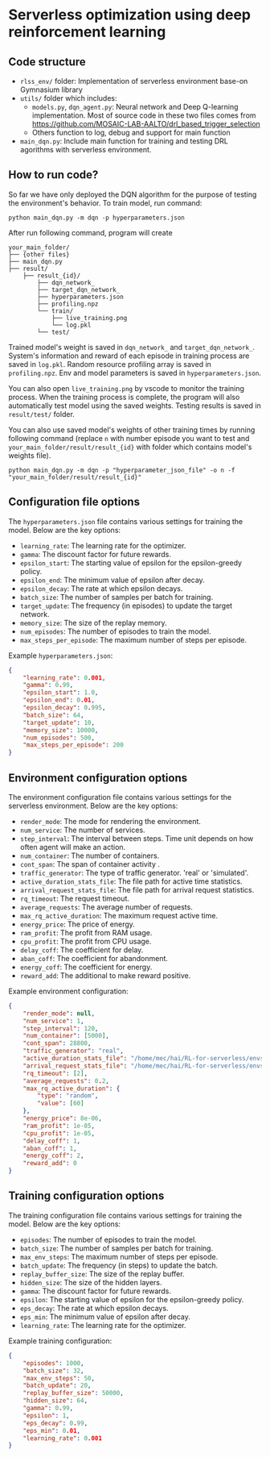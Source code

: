 # Serverless optimization using deep reinforcement learning
## Code structure
- `rlss_env/` folder: Implementation of serverless environment base-on Gymnasium library
- `utils/` folder which includes:
    - `models.py`, `dqn_agent.py`: Neural network and Deep Q-learning implementation. Most of source code in these two files comes from https://github.com/MOSAIC-LAB-AALTO/drl_based_trigger_selection
    - Others function to log, debug and support for main function
- `main_dqn.py`: Include main function for training and testing DRL agorithms with serverless environment.
## How to run code?
So far we have only deployed the DQN algorithm for the purpose of testing the environment's behavior. 
To train model, run command:
```
python main_dqn.py -m dqn -p hyperparameters.json
```
After run following command, program will create 
```
your_main_folder/
├── {other files}
├── main_dqn.py
├── result/
    ├── result_{id}/
        ├── dqn_network_
        ├── target_dqn_network_
        ├── hyperparameters.json
        ├── profiling.npz
        └── train/
            ├── live_training.png
            └── log.pkl
        └── test/
```
Trained model's weight is saved in `dqn_network_` and `target_dqn_network_`. System's information and reward of each episode in training process are saved in `log.pkl`. Random resource profiling array is saved in `profiling.npz`. Env and model parameters is saved in `hyperparameters.json`.

You can also open `live_training.png` by vscode to monitor the training process. When the training process is complete, the program will also automatically test model using the saved weights. Testing results is saved in `result/test/` folder.

You can also use saved model's weights of other training times by running following command (replace `n` with number episode you want to test and  `your_main_folder/result/result_{id}` with folder which contains model's weights file).
```
python main_dqn.py -m dqn -p "hyperparameter_json_file" -o n -f "your_main_folder/result/result_{id}"
```

## Configuration file options
The `hyperparameters.json` file contains various settings for training the model. Below are the key options:

- `learning_rate`: The learning rate for the optimizer.
- `gamma`: The discount factor for future rewards.
- `epsilon_start`: The starting value of epsilon for the epsilon-greedy policy.
- `epsilon_end`: The minimum value of epsilon after decay.
- `epsilon_decay`: The rate at which epsilon decays.
- `batch_size`: The number of samples per batch for training.
- `target_update`: The frequency (in episodes) to update the target network.
- `memory_size`: The size of the replay memory.
- `num_episodes`: The number of episodes to train the model.
- `max_steps_per_episode`: The maximum number of steps per episode.

Example `hyperparameters.json`:
```json
{
    "learning_rate": 0.001,
    "gamma": 0.99,
    "epsilon_start": 1.0,
    "epsilon_end": 0.01,
    "epsilon_decay": 0.995,
    "batch_size": 64,
    "target_update": 10,
    "memory_size": 10000,
    "num_episodes": 500,
    "max_steps_per_episode": 200
}
```

## Environment configuration options
The environment configuration file contains various settings for the serverless environment. Below are the key options:

- `render_mode`: The mode for rendering the environment.
- `num_service`: The number of services.
- `step_interval`: The interval between steps. Time unit depends on how often agent will make an action.
- `num_container`: The number of containers.
- `cont_span`: The span of container activity .
- `traffic_generator`: The type of traffic generator. 'real' or 'simulated'.
- `active_duration_stats_file`: The file path for active time statistics.
- `arrival_request_stats_file`: The file path for arrival request statistics.
- `rq_timeout`: The request timeout.
- `average_requests`: The average number of requests.
- `max_rq_active_duration`: The maximum request active time.
- `energy_price`: The price of energy.
- `ram_profit`: The profit from RAM usage.
- `cpu_profit`: The profit from CPU usage.
- `delay_coff`: The coefficient for delay.
- `aban_coff`: The coefficient for abandonment.
- `energy_coff`: The coefficient for energy.
- `reward_add`: The additional to make reward positive.

Example environment configuration:
```json
{
    "render_mode": null,
    "num_service": 1,
    "step_interval": 120,
    "num_container": [5000],
    "cont_span": 28800,
    "traffic_generator": "real",
    "active_duration_stats_file": "/home/mec/hai/RL-for-serverless/envs/percentile.csv",
    "arrival_request_stats_file": "/home/mec/hai/RL-for-serverless/envs/request.csv",
    "rq_timeout": [2],
    "average_requests": 0.2,
    "max_rq_active_duration": {
        "type": "random",
        "value": [60]
    },
    "energy_price": 8e-06,
    "ram_profit": 1e-05,
    "cpu_profit": 1e-05,
    "delay_coff": 1,
    "aban_coff": 1,
    "energy_coff": 2,
    "reward_add": 0
}
```

## Training configuration options
The training configuration file contains various settings for training the model. Below are the key options:

- `episodes`: The number of episodes to train the model.
- `batch_size`: The number of samples per batch for training.
- `max_env_steps`: The maximum number of steps per episode.
- `batch_update`: The frequency (in steps) to update the batch.
- `replay_buffer_size`: The size of the replay buffer.
- `hidden_size`: The size of the hidden layers.
- `gamma`: The discount factor for future rewards.
- `epsilon`: The starting value of epsilon for the epsilon-greedy policy.
- `eps_decay`: The rate at which epsilon decays.
- `eps_min`: The minimum value of epsilon after decay.
- `learning_rate`: The learning rate for the optimizer.

Example training configuration:
```json
{
    "episodes": 1000,
    "batch_size": 32,
    "max_env_steps": 50,
    "batch_update": 20,
    "replay_buffer_size": 50000,
    "hidden_size": 64,
    "gamma": 0.99,
    "epsilon": 1,
    "eps_decay": 0.99,
    "eps_min": 0.01,
    "learning_rate": 0.001
}
```
